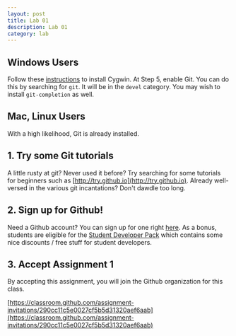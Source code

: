 ```yaml
---
layout: post
title: Lab 01
description: Lab 01
category: lab
---
```


## Windows Users
Follow these [instructions](http://www.cs.rpi.edu/academics/courses/spring16/csci1200/cygwin.php) to install Cygwin.
At Step 5, enable Git.
You can do this by searching for `git`.  It will be in the `devel` category.
You may wish to install `git-completion` as well.

## Mac, Linux Users
With a high likelihood, Git is already installed.

## 1. Try some Git tutorials
A little rusty at git?  Never used it before?  Try searching for some tutorials for beginners such as
[http://try.github.io](http://try.github.io).
Already well-versed in the various git incantations?  Don't dawdle too long.

## 2. Sign up for Github!
Need a Github account?  You can sign up for one right
[here](https://github.com/join?source=header).
As a bonus, students are eligible for the [Student Developer Pack](https://education.github.com/pack) which contains some nice discounts / free stuff for student developers.

## 3. Accept Assignment 1
By accepting this assignment, you will join the Github organization for this class.

[https://classroom.github.com/assignment-invitations/290cc11c5e0027cf5b5d31320aef6aab](https://classroom.github.com/assignment-invitations/290cc11c5e0027cf5b5d31320aef6aab)
